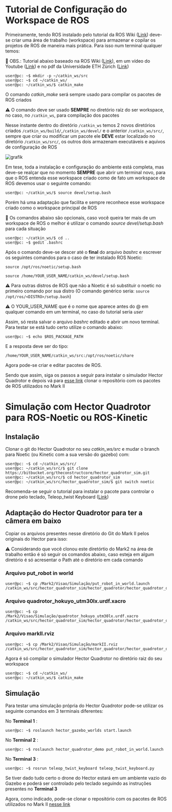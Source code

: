 # Tutorial de Configuração do Workspace de ROS 

Primeiramente, tendo ROS instalado pelo tutorial da ROS Wiki ([Link](http://wiki.ros.org/ROS/Installation)) deve-se criar uma área de trabalho (workspace) para armazenar e copilar os projetos de ROS de maneira mais prática. Para isso num terminal qualquer temos:

📌 OBS.: Tutorial abaixo baseado na ROS Wiki ([Link](wiki.ros.org/ROS/Tutorials/InstallingandConfiguringROSEnvironment)), em um vídeo do Youtube ([Link](https://www.youtube.com/watch?v=iLiI_IRedhI&list=PLuteWQUGtU9BD_vxTEZy8tP8FF4zE2VJH&index=7)) e no pdf da Universidade ETH Zürich ([Link](https://ethz.ch/content/dam/ethz/special-interest/mavt/robotics-n-intelligent-systems/rsl-dam/ROS2021/lec1/ROS%20Course%20Slides%20Course%201.pdf))


```console
user@pc: ~$ mkdir -p ~/catkin_ws/src
user@pc: ~$ cd ~/catkin_ws/
user@pc: ~/catkin_ws/$ catkin_make
```


O comando _catkin_make_ será sempre usado para compilar os pacotes de ROS criados

⚠️ O comando deve ser usado **SEMPRE** no diretório raíz do ser workspace, no caso, no ``/catkin_ws``, para compilação dos pacotes

Nesse instante dentro do diretório ``/catkin_ws`` temos 2 novos diretórios criados ``/catkin_ws/build/``,``/catkin_ws/devel/`` e o anterior ``/catkin_ws/src/``, sempre que criar ou modificar um pacote ele **DEVE** estar localizado no diretório ``/catkin_ws/src/``, os outros dois armazenam executáveis e aquivos de configuração de ROS

![grafik](https://user-images.githubusercontent.com/70553958/116134484-51ace780-a6a6-11eb-8485-f69ebed28a7f.png)

Em tese, toda a instalação e configuração do ambiente está completa, mas deve-se realçar que no momento **SEMPRE** que abrir um terminal novo, para que o ROS entenda esse workspace criado como de fato um workspace de ROS devemos usar o seguinte comando:

```console
user@pc: ~/catkin_ws/$ source devel/setup.bash
```

Porém há uma adaptação que facilita e sempre reconhece esse workspace criado como o workspace principal de ROS

📌 Os comandos abaixo são opcionais, caso você queira ter mais de um workspace de ROS o melhor é utilizar o comando _source devel/setup.bash_ para cada situação

```console
user@pc: ~/catkin_ws/$ cd ..
user@pc: ~$ gedit .bashrc
```

Após o comando deve-se descer até o **final** do arquivo _bashrc_ e escrever os seguintes comandos para o caso de ter instalado ROS Noetic:

	source /opt/ros/noetic/setup.bash
	
	source /home/YOUR_USER_NAME/catkin_ws/devel/setup.bash

⚠️ Para outras distros de ROS que não a Noetic é só substituir o noetic no primeiro comando por sua distro (O comando genérico seria: ``source /opt/ros/<DISTRO>/setup.bash``)

⚠️ O YOUR_USER_NAME que é o nome que aparece antes do @ em qualquer comando em um terminal, no caso do tutorial seria _user_

Assim, só resta salvar o arquivo _bashrc_ editado e abrir um novo terminal. Para testar se está tudo certo utilize o comando abaixo:

```console
user@pc: ~$ echo $ROS_PACKAGE_PATH
```
E a resposta deve ser do tipo:

	/home/YOUR_USER_NAME/catkin_ws/src:/opt/ros/noetic/share
	

Agora pode-se criar e editar pacotes de ROS. 

Sendo que assim, siga os passos a seguir para instalar o simulador Hector Quadrotor e depois vá para [esse link](https://github.com/NRA-Programacao/Mark2_ros) clonar o repositório com os pacotes de ROS utilizados no Mark II 

# Simulação com Hector Quadrotor para ROS-Noetic ou ROS-Kinetic

## Instalação

Clonar o git do Hector Quadrotor no seu _catkin_ws/src_ e mudar o branch para Noetic (ou Kinetic com a sua versão do gazebo) com:


```console
user@pc: ~$ cd ~/catkin_ws/src/
user@pc: ~/catkin_ws/src/$ git clone https://bitbucket.org/theconstructcore/hector_quadrotor_sim.git
user@pc: ~/catkin_ws/src/$ cd hector_quadrotor_sim
user@pc: ~/catkin_ws/src/hector_quadrotor_sim/$ git switch noetic
```

Recomenda-se seguir o tutorial para instalar o pacote para controlar o drone pelo teclado, Teleop_twist Keyboard ([Link](http://wiki.ros.org/teleop_twist_keyboard))


## Adaptação do Hector Quadrotor para ter a câmera em baixo

Copiar os arquivos presentes nesse diretório do Git do Mark II pelos originais do Hector para isso:     

⚠️ Considerando que você clonou este diretórtio do Mark2 na área de trabalho então é só seguir os comandos abaixo, caso esteja em algum diretório é só acresentar o Path até o diretório em cada comando

### Arquivo put_robot in world

```console
user@pc: ~$ cp /Mark2/Visao/Simulação/put_robot_in_world.launch /catkin_ws/src/hector_quadrotor_sim/hector_quadrotor/hector_quadrotor_demo/launch
```


### Arquivo quadrotor_hokuyo_utm30lx.urdf.xacro

```console
user@pc: ~$ cp /Mark2/Visao/Simulação/quadrotor_hokuyo_utm30lx.urdf.xacro /catkin_ws/src/hector_quadrotor_sim/hector_quadrotor/hector_quadrotor_description/urdf
```


### Arquivo markII.rviz

```console
user@pc: ~$ cp /Mark2/Visao/Simulação/markII.rviz /catkin_ws/src/hector_quadrotor_sim/hector_quadrotor/hector_quadrotor_demo/rviz_cfg
```

Agora é só compilar o simulador Hector Quadrotor no diretório raiz do seu workspace

```console
user@pc: ~$ cd ~/catkin_ws/
user@pc: ~/catkin_ws/$ catkin_make
```
			

## Simulação

Para testar uma simulação própria do Hector Quadrotor pode-se utilizar os seguinte comandos em 3 terminais diferentes:

No **Terminal 1** :

```console
user@pc: ~$ roslaunch hector_gazebo_worlds start.launch
```

		
No **Terminal 2** :

```console
user@pc: ~$ roslaunch hector_quadrotor_demo put_robot_in_world.launch
```

		
No **Terminal 3** :

```console
user@pc: ~$ rosrun teleop_twist_keyboard teleop_twist_keyboard.py
```

Se tiver dado tudo certo o drone do Hector estará em um ambiente vazio do Gazebo e poderá ser controlado pelo teclado seguindo as instruções presentes no **Terminal 3** 

Agora, como indicado, pode-se clonar o repositório com os pacotes de ROS utilizados no Mark II [nesse link](https://github.com/NRA-Programacao/Mark2_ros) 

